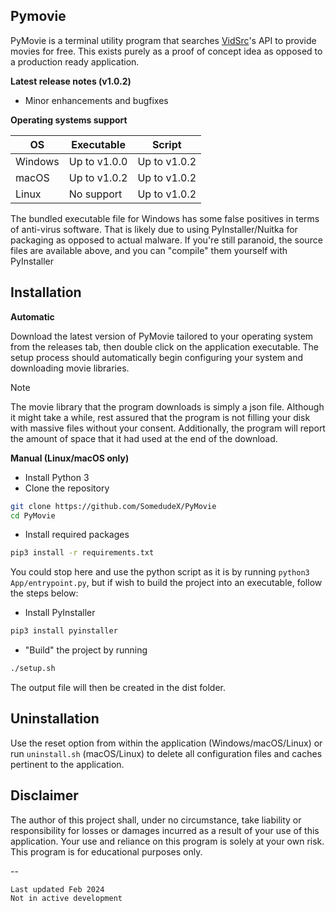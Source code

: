 ## Pymovie

PyMovie is a terminal utility program that searches [VidSrc](https://vidsrc.to)'s API to provide movies for free. This exists purely as a proof of concept idea as opposed to a production ready application. 

**Latest release notes (v1.0.2)**

- Minor enhancements and bugfixes

**Operating systems support**

| OS      | Executable   | Script       |
|---------|--------------|--------------|
| Windows | Up to v1.0.0 | Up to v1.0.2 |
| macOS   | Up to v1.0.2 | Up to v1.0.2 |
| Linux   | No support   | Up to v1.0.2 |

The bundled executable file for Windows has some false positives in terms of anti-virus software. That is likely due to using PyInstaller/Nuitka for packaging as opposed to actual malware. If you're still paranoid, the source files are available above, and you can "compile" them yourself with PyInstaller

## Installation

**Automatic**

Download the latest version of PyMovie tailored to your operating system from the releases tab, then double click on the application executable. The setup process should automatically begin configuring your system and downloading movie libraries. 

> [!NOTE]
> The movie library that the program downloads is simply a json file. Although it might take a while, rest assured that the program is not filling your disk with massive files without your consent. Additionally, the program will report the amount of space that it had used at the end of the download. 

**Manual (Linux/macOS only)**

- Install Python 3
- Clone the repository
```bash
git clone https://github.com/SomedudeX/PyMovie
cd PyMovie
```
- Install required packages
```bash
pip3 install -r requirements.txt
```

You could stop here and use the python script as it is by running `python3 App/entrypoint.py`, but if wish to build the project into an executable, follow the steps below:

- Install PyInstaller
```bash
pip3 install pyinstaller
```
- "Build" the project by running
```bash
./setup.sh
```
The output file will then be created in the dist folder. 

## Uninstallation
Use the reset option from within the application (Windows/macOS/Linux) or run `uninstall.sh` (macOS/Linux) to delete all configuration files and caches pertinent to the application. 

## Disclaimer

The author of this project shall, under no circumstance, take liability or responsibility for losses or damages incurred as a result of your use of this application. Your use and reliance on this program is solely at your own risk. This program is for educational purposes only.

--

```
Last updated Feb 2024  
Not in active development
```
